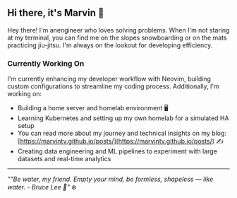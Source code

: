 ## Hi there, it's Marvin 👋



Hey there! I'm anengineer who loves solving problems. When I'm not staring at my terminal, you can find me on the slopes snowboarding or on the mats practicing jiu-jitsu. I'm always on the lookout for developing efficiency. 

### Currently Working On 

I'm currently enhancing my developer workflow with Neovim, building custom configurations to streamline my coding process. Additionally, I'm working on:

- Building a home server and homelab environment 🖥️
- Learning Kubernetes and setting up my own homelab for a simulated HA setup
- You can read more about my journey and technical insights on my blog: [https://marvintv.github.io/posts/](https://marvintv.github.io/posts/) ✍️
- Creating data engineering and ML pipelines to experiment with large datasets and real-time analytics 



---

*""Be water, my friend. Empty your mind, be formless, shapeless — like water. - Bruce Lee 🌊"* ❄️
